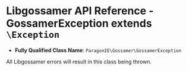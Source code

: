 # Libgossamer API Reference - GossamerException extends `\Exception`

* **Fully Qualified Class Name**: `ParagonIE\Gossamer\GossamerException`

All Libgossamer errors will result in this class being thrown.
